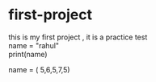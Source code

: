 # first-project
this is my first project , it is a practice test
<br>
name = "rahul"
<br>
print(name)

name = ( 5,6,5,7,5)